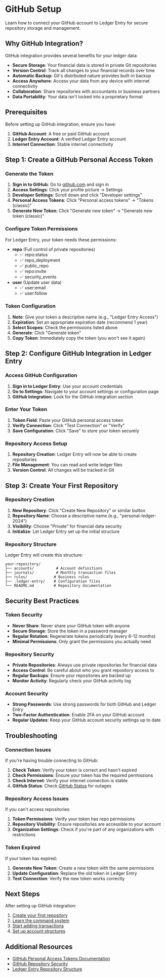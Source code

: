# GitHub Setup

Learn how to connect your GitHub account to Ledger Entry for secure repository storage and management.

## Why GitHub Integration?

GitHub integration provides several benefits for your ledger data:

- **Secure Storage**: Your financial data is stored in private Git repositories
- **Version Control**: Track all changes to your financial records over time
- **Automatic Backup**: Git's distributed nature provides built-in backup
- **Access Anywhere**: Access your data from any device with internet connectivity
- **Collaboration**: Share repositories with accountants or business partners
- **Data Portability**: Your data isn't locked into a proprietary format

## Prerequisites

Before setting up GitHub integration, ensure you have:

1. **GitHub Account**: A free or paid GitHub account
2. **Ledger Entry Account**: A verified Ledger Entry account
3. **Internet Connection**: Stable internet connectivity

## Step 1: Create a GitHub Personal Access Token

### Generate the Token

1. **Sign in to GitHub**: Go to [github.com](https://github.com) and sign in
2. **Access Settings**: Click your profile picture → Settings
3. **Developer Settings**: Scroll down and click "Developer settings"
4. **Personal Access Tokens**: Click "Personal access tokens" → "Tokens (classic)"
5. **Generate New Token**: Click "Generate new token" → "Generate new token (classic)"

### Configure Token Permissions

For Ledger Entry, your token needs these permissions:

- **repo** (Full control of private repositories)
  - ✅ repo:status
  - ✅ repo_deployment
  - ✅ public_repo
  - ✅ repo:invite
  - ✅ security_events
- **user** (Update user data)
  - ✅ user:email
  - ✅ user:follow

### Token Configuration

1. **Note**: Give your token a descriptive name (e.g., "Ledger Entry Access")
2. **Expiration**: Set an appropriate expiration date (recommend 1 year)
3. **Select Scopes**: Check the permissions listed above
4. **Generate**: Click "Generate token"
5. **Copy Token**: Immediately copy the token (you won't see it again)

## Step 2: Configure GitHub Integration in Ledger Entry

### Access GitHub Configuration

1. **Sign in to Ledger Entry**: Use your account credentials
2. **Go to Settings**: Navigate to your account settings or configuration page
3. **GitHub Integration**: Look for the GitHub integration section

### Enter Your Token

1. **Token Field**: Paste your GitHub personal access token
2. **Verify Connection**: Click "Test Connection" or "Verify"
3. **Save Configuration**: Click "Save" to store your token securely

### Repository Access Setup

1. **Repository Creation**: Ledger Entry will now be able to create repositories
2. **File Management**: You can read and write ledger files
3. **Version Control**: All changes will be tracked in Git

## Step 3: Create Your First Repository

### Repository Creation

1. **New Repository**: Click "Create New Repository" or similar button
2. **Repository Name**: Choose a descriptive name (e.g., "personal-ledger-2024")
3. **Visibility**: Choose "Private" for financial data security
4. **Initialize**: Let Ledger Entry set up the initial structure

### Repository Structure

Ledger Entry will create this structure:

```
your-repository/
├── accounts/          # Account definitions
├── journals/          # Monthly transaction files
├── rules/            # Business rules
├── .ledger-entry/    # Configuration files
└── README.md         # Repository documentation
```

## Security Best Practices

### Token Security

- **Never Share**: Never share your GitHub token with anyone
- **Secure Storage**: Store the token in a password manager
- **Regular Rotation**: Regenerate tokens periodically (every 6-12 months)
- **Minimal Permissions**: Only grant the permissions you actually need

### Repository Security

- **Private Repositories**: Always use private repositories for financial data
- **Access Control**: Be careful about who you grant repository access to
- **Regular Backups**: Ensure your repositories are backed up
- **Monitor Activity**: Regularly check your GitHub activity log

### Account Security

- **Strong Passwords**: Use strong passwords for both GitHub and Ledger Entry
- **Two-Factor Authentication**: Enable 2FA on your GitHub account
- **Regular Updates**: Keep your GitHub account security settings up to date

## Troubleshooting

### Connection Issues

If you're having trouble connecting to GitHub:

1. **Check Token**: Verify your token is correct and hasn't expired
2. **Check Permissions**: Ensure your token has the required permissions
3. **Check Internet**: Verify your internet connection is stable
4. **GitHub Status**: Check [GitHub Status](https://www.githubstatus.com/) for outages

### Repository Access Issues

If you can't access repositories:

1. **Token Permissions**: Verify your token has repo permissions
2. **Repository Visibility**: Ensure repositories are accessible to your account
3. **Organization Settings**: Check if you're part of any organizations with restrictions

### Token Expired

If your token has expired:

1. **Generate New Token**: Create a new token with the same permissions
2. **Update Configuration**: Replace the old token in Ledger Entry
3. **Test Connection**: Verify the new token works correctly

## Next Steps

After setting up GitHub integration:

1. [Create your first repository](create-repository.md)
2. [Learn the command system](../commands/overview.md)
3. [Start adding transactions](../commands/transactions.md)
4. [Set up account structures](../commands/accounts.md)

## Additional Resources

- [GitHub Personal Access Tokens Documentation](https://docs.github.com/en/authentication/keeping-your-account-and-data-secure/creating-a-personal-access-token)
- [GitHub Repository Security](https://docs.github.com/en/repositories/managing-your-repositorys-settings-and-features/managing-repository-settings)
- [Ledger Entry Repository Structure](../getting-started/repository-structure.md)
